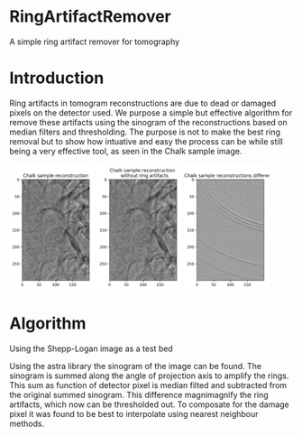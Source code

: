 # RingArtifactRemover
A simple ring artifact remover for tomography

# Introduction
Ring artifacts in tomogram reconstructions are due to dead or damaged pixels on the detector used.
We purpose a simple but effective algorithm for remove these artifacts using the sinogram of the reconstructions 
based on median filters and thresholding.
The purpose is not to make the best ring removal but to show how intuative and easy the process can be while still
being a very effective tool, as seen in the Chalk sample image.

<img src="resources/picturesForReadme/ChalkSampleReconstruction.png" width="30%"> <img src="resources/picturesForReadme/ChalkSampleReconstructionWithoutRingArtifacts.png" width="30%"> <img src="resources/picturesForReadme/ChalkSampleReconstructionsDifference.png" width="30%">

# Algorithm
Using the Shepp-Logan image as a test bed 

Using the astra library the sinogram of the image can be found.
The sinogram is summed along the angle of projection axis to amplify the rings.
This sum as function of detector pixel is median filted and subtracted from the original summed sinogram.
This difference magnimagnify the ring artifacts, which now can be thresholded out.
To composate for the damage pixel it was found to be best to interpolate using nearest neighbour methods.

